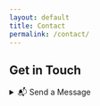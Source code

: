 ```yaml
---
layout: default
title: Contact
permalink: /contact/
---
```


<!-- Socials -->
<section class="pt-32 pb-16 px-8 md:px-16 bg-gray-100 text-center">
  <h1 class="text-4xl font-bold mb-10">Get in Touch</h1>

  <div class="flex justify-center gap-10 md:gap-16 text-gray-700 text-3xl">
    <a href="https://www.linkedin.com/in/akshaypujari" target="_blank" class="hover:text-blue-700 transition-transform hover:scale-110">
      <i class="fab fa-linkedin"></i>
    </a>
    <a href="https://twitter.com/el_akshay" target="_blank" class="hover:text-blue-500 transition-transform hover:scale-110">
      <i class="fab fa-twitter"></i>
    </a>
    <a href="https://github.com/akshaypujari" target="_blank" class="hover:text-black transition-transform hover:scale-110">
      <i class="fab fa-github"></i>
    </a>
  </div>
</section>

<!-- Collapsible Contact Form Section -->
<section class="pt-16 pb-24 px-8 md:px-16 bg-gray-100">
  <details class="w-full max-w-5xl mx-auto rounded-lg shadow-sm bg-white">
    <summary class="cursor-pointer px-6 py-4 text-lg font-semibold bg-blue-100 text-blue-800 rounded-t-lg hover:bg-blue-200 transition">
      📬 Send a Message
    </summary>

    <div class="px-6 pb-6 pt-2">
      <p class="mb-4 text-gray-700 text-base">
        Use the form below to reach out directly.
      </p>

      <iframe
        src="https://docs.google.com/forms/d/e/1FAIpQLSdG0RpVDA2If28DH2RpYCRYjjLhrekBkY0lKjyJtEB7xfeKsQ/viewform?embedded=true"
        width="100%"
        height="700"
        frameborder="0"
        marginheight="0"
        marginwidth="0"
        class="rounded-md border shadow-md w-full">
        Loading…
      </iframe>
    </div>
  </details>
</section>
